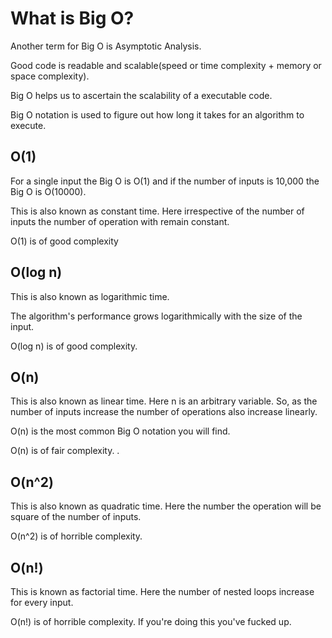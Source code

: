 # What is Big O?

Another term for Big O is Asymptotic Analysis.

Good code is readable and scalable(speed or time complexity + memory or space complexity).

Big O helps us to ascertain the scalability of a executable code.

Big O notation is used to figure out how long it takes for an algorithm to execute.

## O(1)

For a single input the Big O is O(1) and if the number of inputs is 10,000 the Big O is O(10000).  

This is also known as constant time. Here irrespective of the number of inputs the number of operation with remain constant.  

O(1) is of good complexity

## O(log n)

This is also known as logarithmic time.

The algorithm's performance grows logarithmically with the size of the input.

O(log n) is of good complexity.

## O(n)

This is also known as linear time. Here n is an arbitrary variable. So, as the number of inputs increase the number of operations also increase linearly.  

O(n) is the most common Big O notation you will find.

O(n) is of fair complexity.
.

## O(n^2)

This is also known as quadratic time. Here the number the operation will be square of the number of inputs.  

O(n^2) is of horrible complexity.

## O(n!)

This is known as factorial time. Here the number of nested loops increase for every input.  

O(n!) is of horrible complexity. If you're doing this you've fucked up.